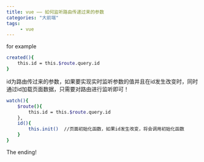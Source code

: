 ```yaml
---
title: vue —— 如何监听路由传递过来的参数
categories: "大前端"
tags: 
     - vue
---
```


for example

``` bash
created(){
    this.id = this.$route.query.id
}
```

id为路由传过来的参数，如果要实现实时监听参数的值并且在id发生改变时，同时通过id加载页面数据，只需要对路由进行监听即可！

``` bash
watch(){
    $route(){
        this.id = this.$route.query.id
    },
    id(){
        this.init()  //页面初始化函数，如果id发生改变，将会调用初始化函数
    }
}
```

The ending!
